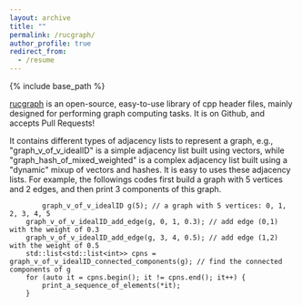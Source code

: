 ```yaml
---
layout: archive
title: ""
permalink: /rucgraph/
author_profile: true
redirect_from:
  - /resume
---
```


{% include base_path %}

<a href="https://github.com/rucdatascience/rucgraph" target="_blank" rel="nofollow">rucgraph</a> is an open-source, easy-to-use library of cpp header files, mainly designed for performing graph computing tasks. It is on Github, and accepts Pull Requests! 


It contains different types of adjacency lists to represent a graph, e.g., "graph_v_of_v_idealID" is a simple adjacency list built using vectors, while "graph_hash_of_mixed_weighted" is a complex adjacency list built using a "dynamic" mixup of vectors and hashes. It is easy to uses these adjacency lists. For example, the followings codes first build a graph with 5 vertices and 2 edges, and then print 3 components of this graph.
```
        graph_v_of_v_idealID g(5); // a graph with 5 vertices: 0, 1, 2, 3, 4, 5
	graph_v_of_v_idealID_add_edge(g, 0, 1, 0.3); // add edge (0,1) with the weight of 0.3 
	graph_v_of_v_idealID_add_edge(g, 3, 4, 0.5); // add edge (1,2) with the weight of 0.5
	std::list<std::list<int>> cpns = graph_v_of_v_idealID_connected_components(g); // find the connected components of g
	for (auto it = cpns.begin(); it != cpns.end(); it++) {
		print_a_sequence_of_elements(*it);
	}
```



